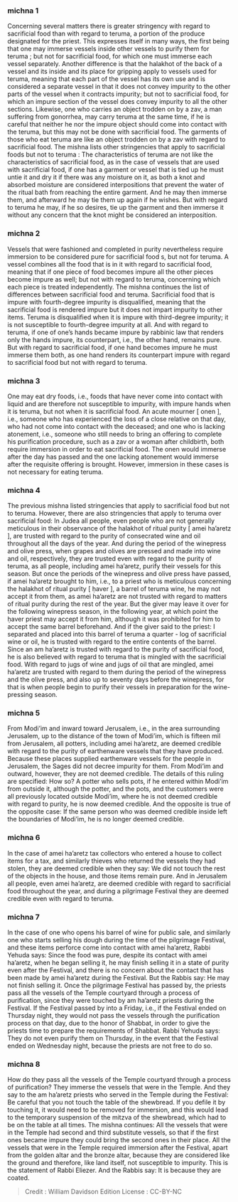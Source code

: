 
### michna 1
Concerning several matters there is greater stringency with regard to sacrificial food than with regard to teruma, a portion of the produce designated for the priest. This expresses itself in many ways, the first being that one may immerse vessels inside other vessels to purify them for teruma ; but not for sacrificial food, for which one must immerse each vessel separately. Another difference is that the halakhot of the back of a vessel and its inside and its place for gripping apply to vessels used for teruma, meaning that each part of the vessel has its own use and is considered a separate vessel in that it does not convey impurity to the other parts of the vessel when it contracts impurity; but not to sacrificial food, for which an impure section of the vessel does convey impurity to all the other sections. Likewise, one who carries an object trodden on by a zav, a man suffering from gonorrhea, may carry teruma at the same time, if he is careful that neither he nor the impure object should come into contact with the teruma, but this may not be done with sacrificial food. The garments of those who eat teruma are like an object trodden on by a zav with regard to sacrificial food. The mishna lists other stringencies that apply to sacrificial foods but not to teruma : The characteristics of teruma are not like the characteristics of sacrificial food, as in the case of vessels that are used with sacrificial food, if one has a garment or vessel that is tied up he must untie it and dry it if there was any moisture on it, as both a knot and absorbed moisture are considered interpositions that prevent the water of the ritual bath from reaching the entire garment. And he may then immerse them, and afterward he may tie them up again if he wishes. But with regard to teruma he may, if he so desires, tie up the garment and then immerse it without any concern that the knot might be considered an interposition.

### michna 2
Vessels that were fashioned and completed in purity nevertheless require immersion to be considered pure for sacrificial food s, but not for teruma. A vessel combines all the food that is in it with regard to sacrificial food, meaning that if one piece of food becomes impure all the other pieces become impure as well; but not with regard to teruma, concerning which each piece is treated independently. The mishna continues the list of differences between sacrificial food and teruma. Sacrificial food that is impure with fourth-degree impurity is disqualified, meaning that the sacrificial food is rendered impure but it does not impart impurity to other items. Teruma is disqualified when it is impure with third-degree impurity; it is not susceptible to fourth-degree impurity at all. And with regard to teruma, if one of one’s hands became impure by rabbinic law that renders only the hands impure, its counterpart, i.e., the other hand, remains pure. But with regard to sacrificial food, if one hand becomes impure he must immerse them both, as one hand renders its counterpart impure with regard to sacrificial food but not with regard to teruma.

### michna 3
One may eat dry foods, i.e., foods that have never come into contact with liquid and are therefore not susceptible to impurity, with impure hands when it is teruma, but not when it is sacrificial food. An acute mourner [ onen ], i.e., someone who has experienced the loss of a close relative on that day, who had not come into contact with the deceased; and one who is lacking atonement, i.e., someone who still needs to bring an offering to complete his purification procedure, such as a zav or a woman after childbirth, both require immersion in order to eat sacrificial food. The onen would immerse after the day has passed and the one lacking atonement would immerse after the requisite offering is brought. However, immersion in these cases is not necessary for eating teruma.

### michna 4
The previous mishna listed stringencies that apply to sacrificial food but not to teruma. However, there are also stringencies that apply to teruma over sacrificial food: In Judea all people, even people who are not generally meticulous in their observance of the halakhot of ritual purity [ amei ha’aretz ], are trusted with regard to the purity of consecrated wine and oil throughout all the days of the year. And during the period of the winepress and olive press, when grapes and olives are pressed and made into wine and oil, respectively, they are trusted even with regard to the purity of teruma, as all people, including amei ha’aretz, purify their vessels for this season. But once the periods of the winepress and olive press have passed, if amei ha’aretz brought to him, i.e., to a priest who is meticulous concerning the halakhot of ritual purity [ ḥaver ], a barrel of teruma wine, he may not accept it from them, as amei ha’aretz are not trusted with regard to matters of ritual purity during the rest of the year. But the giver may leave it over for the following winepress season, in the following year, at which point the ḥaver priest may accept it from him, although it was prohibited for him to accept the same barrel beforehand. And if the giver said to the priest: I separated and placed into this barrel of teruma a quarter - log of sacrificial wine or oil, he is trusted with regard to the entire contents of the barrel. Since an am ha’aretz is trusted with regard to the purity of sacrificial food, he is also believed with regard to teruma that is mingled with the sacrificial food. With regard to jugs of wine and jugs of oil that are mingled, amei ha’aretz are trusted with regard to them during the period of the winepress and the olive press, and also up to seventy days before the winepress, for that is when people begin to purify their vessels in preparation for the wine-pressing season.

### michna 5
From Modi’im and inward toward Jerusalem, i.e., in the area surrounding Jerusalem, up to the distance of the town of Modi’im, which is fifteen mil from Jerusalem, all potters, including amei ha’aretz, are deemed credible with regard to the purity of earthenware vessels that they have produced. Because these places supplied earthenware vessels for the people in Jerusalem, the Sages did not decree impurity for them. From Modi’im and outward, however, they are not deemed credible. The details of this ruling are specified: How so? A potter who sells pots, if he entered within Modi’im from outside it, although the potter, and the pots, and the customers were all previously located outside Modi’im, where he is not deemed credible with regard to purity, he is now deemed credible. And the opposite is true of the opposite case: If the same person who was deemed credible inside left the boundaries of Modi’im, he is no longer deemed credible.

### michna 6
In the case of amei ha’aretz tax collectors who entered a house to collect items for a tax, and similarly thieves who returned the vessels they had stolen, they are deemed credible when they say: We did not touch the rest of the objects in the house, and those items remain pure. And in Jerusalem all people, even amei ha’aretz, are deemed credible with regard to sacrificial food throughout the year, and during a pilgrimage Festival they are deemed credible even with regard to teruma.

### michna 7
In the case of one who opens his barrel of wine for public sale, and similarly one who starts selling his dough during the time of the pilgrimage Festival, and these items perforce come into contact with amei ha’aretz, Rabbi Yehuda says: Since the food was pure, despite its contact with amei ha’aretz, when he began selling it, he may finish selling it in a state of purity even after the Festival, and there is no concern about the contact that has been made by amei ha’aretz during the Festival. But the Rabbis say: He may not finish selling it. Once the pilgrimage Festival has passed by, the priests pass all the vessels of the Temple courtyard through a process of purification, since they were touched by am ha’aretz priests during the Festival. If the Festival passed by into a Friday, i.e., if the Festival ended on Thursday night, they would not pass the vessels through the purification process on that day, due to the honor of Shabbat, in order to give the priests time to prepare the requirements of Shabbat. Rabbi Yehuda says: They do not even purify them on Thursday, in the event that the Festival ended on Wednesday night, because the priests are not free to do so.

### michna 8
How do they pass all the vessels of the Temple courtyard through a process of purification? They immerse the vessels that were in the Temple. And they say to the am ha’aretz priests who served in the Temple during the Festival: Be careful that you not touch the table of the shewbread. If you defile it by touching it, it would need to be removed for immersion, and this would lead to the temporary suspension of the mitzva of the shewbread, which had to be on the table at all times. The mishna continues: All the vessels that were in the Temple had second and third substitute vessels, so that if the first ones became impure they could bring the second ones in their place. All the vessels that were in the Temple required immersion after the Festival, apart from the golden altar and the bronze altar, because they are considered like the ground and therefore, like land itself, not susceptible to impurity. This is the statement of Rabbi Eliezer. And the Rabbis say: It is because they are coated.

>Credit : William Davidson Edition
>License :  CC-BY-NC